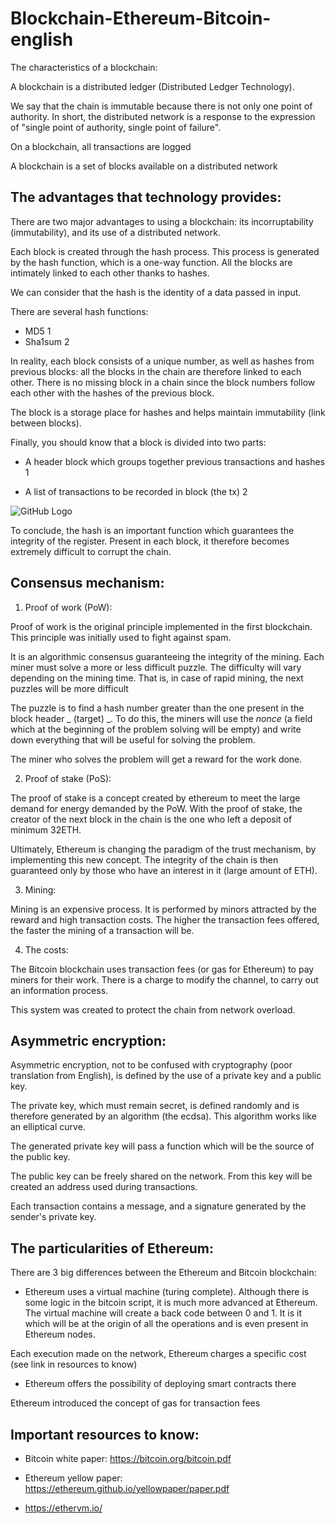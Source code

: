 # Blockchain-Ethereum-Bitcoin-english

The characteristics of a blockchain:

A blockchain is a distributed ledger (Distributed Ledger Technology).

We say that the chain is immutable because there is not only one point of authority. In short, the distributed network is a response to the expression of "single point of authority, single point of failure".

On a blockchain, all transactions are logged

A blockchain is a set of blocks available on a distributed network

## The advantages that technology provides:

There are two major advantages to using a blockchain: its incorruptability (immutability), and its use of a distributed network.

Each block is created through the hash process. This process is generated by the hash function, which is a one-way function. All the blocks are intimately linked to each other thanks to hashes.

We can consider that the hash is the identity of a data passed in input.

There are several hash functions:

- MD5 1
- Sha1sum 2

In reality, each block consists of a unique number, as well as hashes from previous blocks: all the blocks in the chain are therefore linked to each other. There is no missing block in a chain since the block numbers follow each other with the hashes of the previous block.

The block is a storage place for hashes and helps maintain immutability (link between blocks).

Finally, you should know that a block is divided into two parts:

- A header block which groups together previous transactions and hashes 1

- A list of transactions to be recorded in block (the tx) 2

![GitHub Logo](/img/blockchain.jpeg)

To conclude, the hash is an important function which guarantees the integrity of the register. Present in each block, it therefore becomes extremely difficult to corrupt the chain.

## Consensus mechanism:

1. Proof of work (PoW):

Proof of work is the original principle implemented in the first blockchain. This principle was initially used to fight against spam.

It is an algorithmic consensus guaranteeing the integrity of the mining. Each miner must solve a more or less difficult puzzle. The difficulty will vary depending on the mining time. That is, in case of rapid mining, the next puzzles will be more difficult

The puzzle is to find a hash number greater than the one present in the block header _ (target) _. To do this, the miners will use the _nonce_ (a field which at the beginning of the problem solving will be empty) and write down everything that will be useful for solving the problem.

The miner who solves the problem will get a reward for the work done.

2. Proof of stake (PoS):

The proof of stake is a concept created by ethereum to meet the large demand for energy demanded by the PoW.
With the proof of stake, the creator of the next block in the chain is the one who left a deposit of minimum 32ETH.

Ultimately, Ethereum is changing the paradigm of the trust mechanism, by implementing this new concept. The integrity of the chain is then guaranteed only by those who have an interest in it (large amount of ETH).

3. Mining:

Mining is an expensive process. It is performed by minors attracted by the reward and high transaction costs. The higher the transaction fees offered, the faster the mining of a transaction will be.

4. The costs:

The Bitcoin blockchain uses transaction fees (or gas for Ethereum) to pay miners for their work. There is a charge to modify the channel, to carry out an information process.

This system was created to protect the chain from network overload.

## Asymmetric encryption:

Asymmetric encryption, not to be confused with cryptography (poor translation from English), is defined by the use of a private key and a public key.

The private key, which must remain secret, is defined randomly and is therefore generated by an algorithm (the ecdsa). This algorithm works like an elliptical curve.

The generated private key will pass a function which will be the source of the public key.

The public key can be freely shared on the network. From this key will be created an address used during transactions.

Each transaction contains a message, and a signature generated by the sender's private key.

## The particularities of Ethereum:

There are 3 big differences between the Ethereum and Bitcoin blockchain:

- Ethereum uses a virtual machine (turing complete). Although there is some logic in the bitcoin script, it is much more advanced at Ethereum. The virtual machine will create a back code between 0 and 1. It is it which will be at the origin of all the operations and is even present in Ethereum nodes.

Each execution made on the network, Ethereum charges a specific cost (see link in resources to know)

- Ethereum offers the possibility of deploying smart contracts there

Ethereum introduced the concept of gas for transaction fees

## Important resources to know:

- Bitcoin white paper: https://bitcoin.org/bitcoin.pdf

- Ethereum yellow paper: https://ethereum.github.io/yellowpaper/paper.pdf

- https://ethervm.io/
